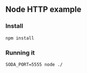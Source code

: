 ## Node HTTP example

### Install

```
npm install
```

### Running it

```
SODA_PORT=5555 node ./
```
